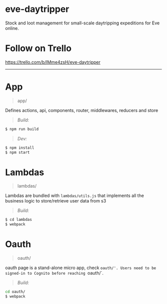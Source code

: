# eve-daytripper

Stock and loot management for small-scale daytripping expeditions for Eve online.

# Follow on Trello

https://trello.com/b/lMme4zsH/eve-daytripper

---
# App

> app/

Defines actions, api, components, router, middlewares, reducers and store

> *Build:*
```sh
$ npm run build
```

> *Dev:*
```sh
$ npm install
$ npm start
```

# Lambdas

> lambdas/

Lambdas are bundled with `lambdas/utils.js` that implements all the business logic to store/retrieve user data from s3

> *Build:*
```sh
$ cd lambdas
$ webpack
```

# Oauth

> oauth/

oauth page is a stand-alone micro app, check `oauth/'. Users need to be signed-in to Cognito before reaching `oauth/`.

> *Build:*
```sh
cd oauth/
$ webpack
```
